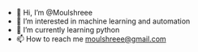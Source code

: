 - 👋 Hi, I’m @Moulshreee
- 👀 I’m interested in machine learning and automation
- 🌱 I’m currently learning python
- 📫 How to reach me moulshreee@gmail.com

<!---
Moulshreee/Moulshreee is a ✨ special ✨ repository because its `README.md` (this file) appears on your GitHub profile.
You can click the Preview link to take a look at your changes.
--->
